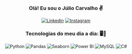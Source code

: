 <h3 align="center"> Olá! Eu sou o Júlio Carvalho ✌️</h3>

<p align="center">
  <a href="https://www.linkedin.com/in/julio-carvalho-803019234/"><img src="https://img.shields.io/badge/LinkedIn-0077B5?style=for-the-badge&logo=linkedin&logoColor=white" alt="Linkedin"></a>
  <a href="https://www.instagram.com/julio_ocarvalho/"><img src="https://img.shields.io/badge/Instagram-E4405F?style=for-the-badge&logo=instagram&logoColor=white" alt="Instagram"></a>
</p>

<h3 align="center">Tecnologias do meu dia a dia: 🖥️📕</h3>

<p align="center">
  
  <img src="https://img.shields.io/badge/Python-FFD43B?style=for-the-badge&logo=python&logoColor=white" alt="Python">
  <img src="https://img.shields.io/badge/Pandas-150458?style=for-the-badge&logo=pandas&logoColor=white" alt="Pandas">
  <img src="https://img.shields.io/badge/Seaborn-3776AB?style=for-the-badge&logo=seaborn&logoColor=white" alt="Seaborn">
  <img src="https://img.shields.io/badge/Power%20BI-F2C811?style=for-the-badge&logo=power-bi&logoColor=white" alt="Power BI">
  <img src="https://img.shields.io/badge/MySQL-005C84?style=for-the-badge&logo=mysql&logoColor=white" alt="MySQL">
  <img src="https://img.shields.io/badge/C%23-239120?style=for-the-badge&logo=c-sharp&logoColor=white" alt="C#">

</p>




